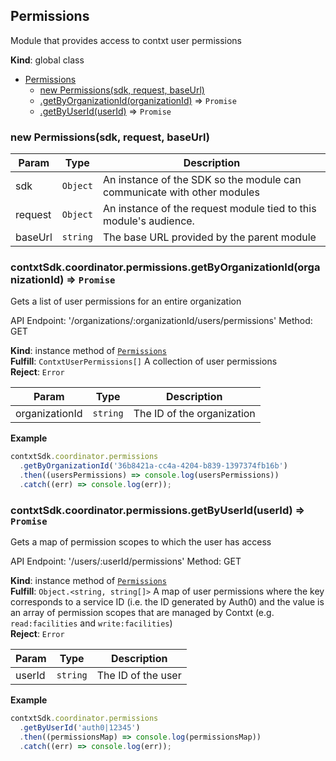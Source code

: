 <a name="Permissions"></a>

## Permissions
Module that provides access to contxt user permissions

**Kind**: global class  

* [Permissions](#Permissions)
    * [new Permissions(sdk, request, baseUrl)](#new_Permissions_new)
    * [.getByOrganizationId(organizationId)](#Permissions+getByOrganizationId) ⇒ <code>Promise</code>
    * [.getByUserId(userId)](#Permissions+getByUserId) ⇒ <code>Promise</code>

<a name="new_Permissions_new"></a>

### new Permissions(sdk, request, baseUrl)

| Param | Type | Description |
| --- | --- | --- |
| sdk | <code>Object</code> | An instance of the SDK so the module can communicate with other modules |
| request | <code>Object</code> | An instance of the request module tied to this module's audience. |
| baseUrl | <code>string</code> | The base URL provided by the parent module |

<a name="Permissions+getByOrganizationId"></a>

### contxtSdk.coordinator.permissions.getByOrganizationId(organizationId) ⇒ <code>Promise</code>
Gets a list of user permissions for an entire organization

API Endpoint: '/organizations/:organizationId/users/permissions'
Method: GET

**Kind**: instance method of [<code>Permissions</code>](#Permissions)  
**Fulfill**: <code>ContxtUserPermissions[]</code> A collection of user permissions  
**Reject**: <code>Error</code>  

| Param | Type | Description |
| --- | --- | --- |
| organizationId | <code>string</code> | The ID of the organization |

**Example**  
```js
contxtSdk.coordinator.permissions
  .getByOrganizationId('36b8421a-cc4a-4204-b839-1397374fb16b')
  .then((usersPermissions) => console.log(usersPermissions))
  .catch((err) => console.log(err));
```
<a name="Permissions+getByUserId"></a>

### contxtSdk.coordinator.permissions.getByUserId(userId) ⇒ <code>Promise</code>
Gets a map of permission scopes to which the user has access

API Endpoint: '/users/:userId/permissions'
Method: GET

**Kind**: instance method of [<code>Permissions</code>](#Permissions)  
**Fulfill**: <code>Object.&lt;string, string[]&gt;</code> A map of user permissions where the
  key corresponds to a service ID (i.e. the ID generated by Auth0) and the
  value is an array of permission scopes that are managed by Contxt (e.g.
  `read:facilities` and `write:facilities`)  
**Reject**: <code>Error</code>  

| Param | Type | Description |
| --- | --- | --- |
| userId | <code>string</code> | The ID of the user |

**Example**  
```js
contxtSdk.coordinator.permissions
  .getByUserId('auth0|12345')
  .then((permissionsMap) => console.log(permissionsMap))
  .catch((err) => console.log(err));
```
